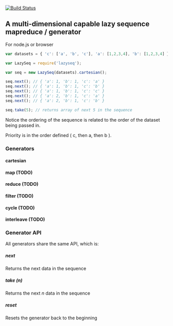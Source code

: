 [![Build Status](https://travis-ci.org/lovebear/lazyseq.png)](https://travis-ci.org/lovebear/lazyseq)

## A multi-dimensional capable lazy sequence mapreduce / generator

For node.js or browser


```js
var datasets = { 'c': ['a', 'b', 'c'], 'a': [1,2,3,4], 'b': [1,2,3,4] };

var LazySeq = require('lazyseq');

var seq = new LazySeq(datasets).cartesian();

seq.next(); // { 'a': 1, 'b': 1, 'c': 'a' }
seq.next(); // { 'a': 1, 'b': 1, 'c': 'b' }
seq.next(); // { 'a': 1, 'b': 1, 'c': 'c' }
seq.next(); // { 'a': 2, 'b': 1, 'c': 'a' }
seq.next(); // { 'a': 2, 'b': 1, 'c': 'b' }

seq.take(5); // returns array of next 5 in the sequence
```

Notice the ordering of the sequence is related to the order of the dataset being passed in.

Priority is in the order defined ( c, then a, then b ).

### Generators

#### cartesian

#### map (TODO)

#### reduce (TODO)

#### filter (TODO)

#### cycle (TODO)

#### interleave (TODO)


### Generator API

All generators share the same API, which is:

##### next

Returns the next data in the sequence

##### take (*n*)

Returns the next *n* data in the sequence

##### reset

Resets the generator back to the beginning

